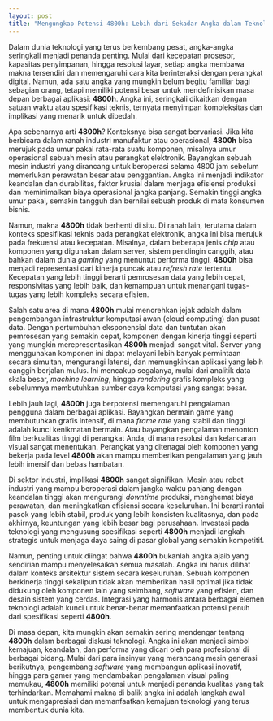 ```yaml
---
layout: post
title: "Mengungkap Potensi 4800h: Lebih dari Sekadar Angka dalam Teknologi"
---
```


Dalam dunia teknologi yang terus berkembang pesat, angka-angka seringkali menjadi penanda penting. Mulai dari kecepatan prosesor, kapasitas penyimpanan, hingga resolusi layar, setiap angka membawa makna tersendiri dan memengaruhi cara kita berinteraksi dengan perangkat digital. Namun, ada satu angka yang mungkin belum begitu familiar bagi sebagian orang, tetapi memiliki potensi besar untuk mendefinisikan masa depan berbagai aplikasi: **4800h**. Angka ini, seringkali dikaitkan dengan satuan waktu atau spesifikasi teknis, ternyata menyimpan kompleksitas dan implikasi yang menarik untuk dibedah.

Apa sebenarnya arti **4800h**? Konteksnya bisa sangat bervariasi. Jika kita berbicara dalam ranah industri manufaktur atau operasional, **4800h** bisa merujuk pada umur pakai rata-rata suatu komponen, misalnya umur operasional sebuah mesin atau perangkat elektronik. Bayangkan sebuah mesin industri yang dirancang untuk beroperasi selama 4800 jam sebelum memerlukan perawatan besar atau penggantian. Angka ini menjadi indikator keandalan dan durabilitas, faktor krusial dalam menjaga efisiensi produksi dan meminimalkan biaya operasional jangka panjang. Semakin tinggi angka umur pakai, semakin tangguh dan bernilai sebuah produk di mata konsumen bisnis.

Namun, makna **4800h** tidak berhenti di situ. Di ranah lain, terutama dalam konteks spesifikasi teknis pada perangkat elektronik, angka ini bisa merujuk pada frekuensi atau kecepatan. Misalnya, dalam beberapa jenis *chip* atau komponen yang digunakan dalam server, sistem pendingin canggih, atau bahkan dalam dunia *gaming* yang menuntut performa tinggi, **4800h** bisa menjadi representasi dari kinerja puncak atau *refresh rate* tertentu. Kecepatan yang lebih tinggi berarti pemrosesan data yang lebih cepat, responsivitas yang lebih baik, dan kemampuan untuk menangani tugas-tugas yang lebih kompleks secara efisien.

Salah satu area di mana **4800h** mulai menorehkan jejak adalah dalam pengembangan infrastruktur komputasi awan (cloud computing) dan pusat data. Dengan pertumbuhan eksponensial data dan tuntutan akan pemrosesan yang semakin cepat, komponen dengan kinerja tinggi seperti yang mungkin merepresentasikan **4800h** menjadi sangat vital. Server yang menggunakan komponen ini dapat melayani lebih banyak permintaan secara simultan, mengurangi latensi, dan memungkinkan aplikasi yang lebih canggih berjalan mulus. Ini mencakup segalanya, mulai dari analitik data skala besar, *machine learning*, hingga *rendering* grafis kompleks yang sebelumnya membutuhkan sumber daya komputasi yang sangat besar.

Lebih jauh lagi, **4800h** juga berpotensi memengaruhi pengalaman pengguna dalam berbagai aplikasi. Bayangkan bermain game yang membutuhkan grafis intensif, di mana *frame rate* yang stabil dan tinggi adalah kunci kenikmatan bermain. Atau bayangkan pengalaman menonton film berkualitas tinggi di perangkat Anda, di mana resolusi dan kelancaran visual sangat menentukan. Perangkat yang ditenagai oleh komponen yang bekerja pada level **4800h** akan mampu memberikan pengalaman yang jauh lebih imersif dan bebas hambatan.

Di sektor industri, implikasi **4800h** sangat signifikan. Mesin atau robot industri yang mampu beroperasi dalam jangka waktu panjang dengan keandalan tinggi akan mengurangi *downtime* produksi, menghemat biaya perawatan, dan meningkatkan efisiensi secara keseluruhan. Ini berarti rantai pasok yang lebih stabil, produk yang lebih konsisten kualitasnya, dan pada akhirnya, keuntungan yang lebih besar bagi perusahaan. Investasi pada teknologi yang mengusung spesifikasi seperti **4800h** menjadi langkah strategis untuk menjaga daya saing di pasar global yang semakin kompetitif.

Namun, penting untuk diingat bahwa **4800h** bukanlah angka ajaib yang sendirian mampu menyelesaikan semua masalah. Angka ini harus dilihat dalam konteks arsitektur sistem secara keseluruhan. Sebuah komponen berkinerja tinggi sekalipun tidak akan memberikan hasil optimal jika tidak didukung oleh komponen lain yang seimbang, *software* yang efisien, dan desain sistem yang cerdas. Integrasi yang harmonis antara berbagai elemen teknologi adalah kunci untuk benar-benar memanfaatkan potensi penuh dari spesifikasi seperti **4800h**.

Di masa depan, kita mungkin akan semakin sering mendengar tentang **4800h** dalam berbagai diskusi teknologi. Angka ini akan menjadi simbol kemajuan, keandalan, dan performa yang dicari oleh para profesional di berbagai bidang. Mulai dari para insinyur yang merancang mesin generasi berikutnya, pengembang *software* yang membangun aplikasi inovatif, hingga para gamer yang mendambakan pengalaman visual paling memukau, **4800h** memiliki potensi untuk menjadi penanda kualitas yang tak terhindarkan. Memahami makna di balik angka ini adalah langkah awal untuk mengapresiasi dan memanfaatkan kemajuan teknologi yang terus membentuk dunia kita.
